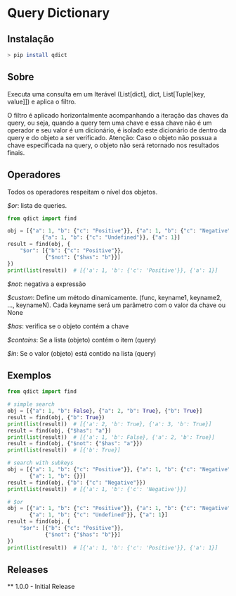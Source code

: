# Query Dictionary

## Instalação

````bash
> pip install qdict
````


## Sobre

Executa uma consulta em um Iterável (List[dict], dict, List[Tuple[key, value]]) e aplica o filtro. 

O filtro é aplicado horizontalmente acompanhando a iteração das chaves da query, ou seja, 
quando a query tem uma chave e essa chave não é um operador e seu valor é um dicionário, é isolado
este dicionário de dentro da query e do objeto a ser verificado.
Atenção: Caso o objeto não possua a chave especificada na query, o objeto não será retornado nos resultados finais.


## Operadores

Todos os operadores respeitam o nível dos objetos.


*$or*: lista de queries. 
````python
from qdict import find

obj = [{"a": 1, "b": {"c": "Positive"}}, {"a": 1, "b": {"c": "Negative"}},
           {"a": 1, "b": {"c": "Undefined"}}, {"a": 1}]
result = find(obj, {
    "$or": [{"b": {"c": "Positive"}},
            {"$not": {"$has": "b"}}]
})
print(list(result))  # [{'a': 1, 'b': {'c': 'Positive'}}, {'a': 1}]
````

*$not*: negativa a expressão

*$custom*: Define um método dinamicamente. (func, keyname1, keyname2, ..., keynameN). Cada keyname será um parâmetro com 
o valor da chave ou None

*$has*: verifica se o objeto contém a chave

*$contains*: Se a lista (objeto) contém o item (query)

*$in*: Se o valor (objeto) está contido na lista (query)

## Exemplos

```python
from qdict import find

# simple search
obj = [{"a": 1, "b": False}, {"a": 2, "b": True}, {"b": True}]
result = find(obj, {"b": True})
print(list(result))  # [{'a': 2, 'b': True}, {'a': 3, 'b': True}]
result = find(obj, {"$has": "a"})
print(list(result))  # [{'a': 1, 'b': False}, {'a': 2, 'b': True}]
result = find(obj, {"$not": {"$has": "a"}})
print(list(result))  # [{'b': True}]

# search with subkeys
obj = [{"a": 1, "b": {"c": "Positive"}}, {"a": 1, "b": {"c": "Negative"}},
       {"a": 1, "b": {}}]
result = find(obj, {"b": {"c": "Negative"}})
print(list(result))  # [{'a': 1, 'b': {'c': 'Negative'}}]

# $or
obj = [{"a": 1, "b": {"c": "Positive"}}, {"a": 1, "b": {"c": "Negative"}},
       {"a": 1, "b": {"c": "Undefined"}}, {"a": 1}]
result = find(obj, {
    "$or": [{"b": {"c": "Positive"}},
            {"$not": {"$has": "b"}}]
})
print(list(result))  # [{'a': 1, 'b': {'c': 'Positive'}}, {'a': 1}]
```
## Releases

** 1.0.0 - Initial Release